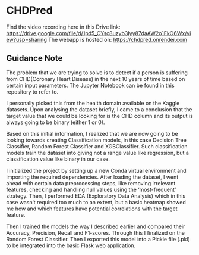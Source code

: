 # CHDPred
Find the video recording here in this Drive link: https://drive.google.com/file/d/1pd5_OYsc8uzyb3Iyy87daAW2o1FkO6Wx/view?usp=sharing
The webapp is hosted on: https://chdpred.onrender.com

## Guidance Note

The problem that we are trying to solve is to detect if a person is suffering from CHD(Coronary Heart Disease) in the next 10 years of time based on certain input parameters. The Jupyter Notebook can be found in this repository to refer to.

I personally picked this from the health domain available on the Kaggle datasets. Upon analysing the dataset briefly, I came to a conclusion that the target value that we could be looking for is the CHD column and its output is always going to be binary (either 1 or 0).

Based on this initial information, I realized that we are now going to be looking towards creating Classification models, in this case Decision Tree Classifier, Random Forest Classifier and XGBClassifier. Such classification models train the dataset into giving not a range value like regression, but a classification value like binary in our case.

I initialized the project by setting up a new Conda virtual environment and importing the required dependencies. After loading the dataset, I went ahead with certain data preprocessing steps, like removing irrelevant features, checking and handling null values using the ‘most-frequent’ strategy. Then, I performed EDA (Exploratory Data Analysis) which in this case wasn’t required too much to an extent, but a basic heatmap showed me how and which features have potential correlations with the target feature.

Then I trained the models the way I described earlier and compared their Accuracy, Precision, Recall and F1-scores. Through this I finalized on the Random Forest Classifier. Then I exported this model into a Pickle file (.pkl) to be integrated into the basic Flask web application.
